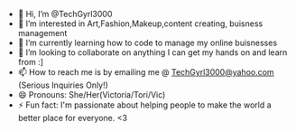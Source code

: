 - 👋 Hi, I’m @TechGyrl3000
- 👀 I’m interested in Art,Fashion,Makeup,content creating, buisness management
- 🌱 I’m currently learning how to code to manage my online buisnesses
- 💞️ I’m looking to collaborate on anything I can get my hands on and learn from :] 
- 📫 How to reach me is by emailing me @ TechGyrl3000@yahoo.com (Serious Inquiries Only!)
- 😄 Pronouns: She/Her(Victoria/Tori/Vic)
- ⚡ Fun fact: I'm passionate about helping people to make the world a better place for everyone. <3

<!---
TechGyrl3000/TechGyrl3000 is a ✨ special ✨ repository because its `README.md` (this file) appears on your GitHub profile.
You can click the Preview link to take a look at your changes.
--->
